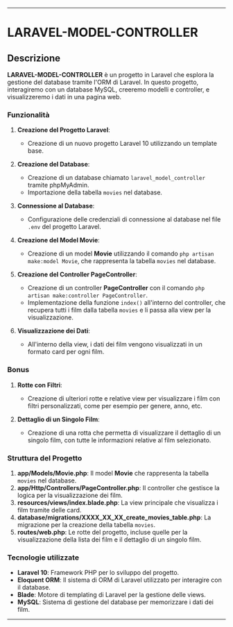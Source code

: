 
---

# LARAVEL-MODEL-CONTROLLER

## Descrizione

**LARAVEL-MODEL-CONTROLLER** è un progetto in Laravel che esplora la gestione del database tramite l'ORM di Laravel. In questo progetto, interagiremo con un database MySQL, creeremo modelli e controller, e visualizzeremo i dati in una pagina web.

### Funzionalità

1. **Creazione del Progetto Laravel**:
   - Creazione di un nuovo progetto Laravel 10 utilizzando un template base.

2. **Creazione del Database**:
   - Creazione di un database chiamato `laravel_model_controller` tramite phpMyAdmin.
   - Importazione della tabella `movies` nel database.

3. **Connessione al Database**:
   - Configurazione delle credenziali di connessione al database nel file `.env` del progetto Laravel.

4. **Creazione del Model Movie**:
   - Creazione di un model **Movie** utilizzando il comando `php artisan make:model Movie`, che rappresenta la tabella `movies` nel database.

5. **Creazione del Controller PageController**:
   - Creazione di un controller **PageController** con il comando `php artisan make:controller PageController`.
   - Implementazione della funzione `index()` all'interno del controller, che recupera tutti i film dalla tabella `movies` e li passa alla view per la visualizzazione.

6. **Visualizzazione dei Dati**:
   - All'interno della view, i dati dei film vengono visualizzati in un formato card per ogni film.

### Bonus

1. **Rotte con Filtri**:
   - Creazione di ulteriori rotte e relative view per visualizzare i film con filtri personalizzati, come per esempio per genere, anno, etc.

2. **Dettaglio di un Singolo Film**:
   - Creazione di una rotta che permetta di visualizzare il dettaglio di un singolo film, con tutte le informazioni relative al film selezionato.

### Struttura del Progetto

1. **app/Models/Movie.php**: Il model **Movie** che rappresenta la tabella `movies` nel database.
2. **app/Http/Controllers/PageController.php**: Il controller che gestisce la logica per la visualizzazione dei film.
3. **resources/views/index.blade.php**: La view principale che visualizza i film tramite delle card.
4. **database/migrations/XXXX_XX_XX_create_movies_table.php**: La migrazione per la creazione della tabella `movies`.
5. **routes/web.php**: Le rotte del progetto, incluse quelle per la visualizzazione della lista dei film e il dettaglio di un singolo film.

### Tecnologie utilizzate

- **Laravel 10**: Framework PHP per lo sviluppo del progetto.
- **Eloquent ORM**: Il sistema di ORM di Laravel utilizzato per interagire con il database.
- **Blade**: Motore di templating di Laravel per la gestione delle views.
- **MySQL**: Sistema di gestione del database per memorizzare i dati dei film.

---
